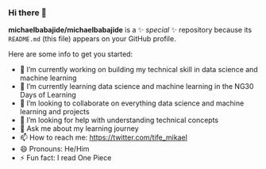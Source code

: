 ### Hi there 👋


**michaelbabajide/michaelbabajide** is a ✨ _special_ ✨ repository because its `README.md` (this file) appears on your GitHub profile.

Here are some info to get you started:

- 🔭 I’m currently working on building my technical skill in data science and machine learning
- 🌱 I’m currently learning data science and machine learning in the NG30 Days of Learning
- 👯 I’m looking to collaborate on everything data science and machine learning and projects
- 🤔 I’m looking for help with understanding technical concepts
- 💬 Ask me about my learning journey
- 📫 How to reach me: https://twitter.com/tife_mikael
- 😄 Pronouns: He/Him
- ⚡ Fun fact: I read One Piece
